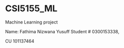 # CSI5155_ML
Machine Learning project

Name: Fathima Nizwana Yusuff
Student # 0300153338, 

CU 101137464
